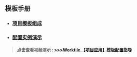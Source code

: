 ## 模板手册

* ### [项目模板组成](/guan-li-yuan-shou-ce/xiang-mu-mo-ban-pei-zhi-shou-ce/xiang-mu-mo-ban-zu-cheng.md)
* ### [配置实例演示](/guan-li-yuan-shou-ce/xiang-mu-mo-ban-pei-zhi-shou-ce/pei-zhi-shi-li-yan-shi.md)

> #### 点击查看视频演示 : [&gt;&gt;&gt;Worktile 【项目应用】模板配置指导](https://worktile.com/videos)



